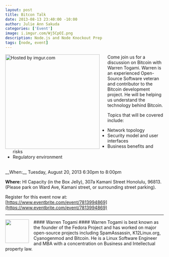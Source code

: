 ```yaml
--- 
layout: post
title: Bitcon Talk
date: 2013-08-13 23:40:00 -10:00
author: Julie Ann Sakuda
categories: ['Event']
image: i.imgur.com/Wj5CpOI.png
description: Node.js and Node Knockout Prep
tags: [node, event]
---
```

<div style="float: left; margin-right: 15px; padding-right: 10px;" >
<a href="http://i.imgur.com/Wj5CpOI"><img src="http://i.imgur.com/Wj5CpOI.png" width="300" title="Hosted by imgur.com" /></a>
</div>
Come join us for a discussion on Bitcoin with Warren Togami. Warren is an experienced Open-Source Software veteran and contributor to the Bitcoin development project. He will be helping us understand the technology behind Bitcoin.

Topics that will be covered include:

* Network topology 
* Security model and user interfaces
* Business benefits and risks
* Regulatory environment 

<br />
__When:__ Tuesday, August 20, 2013 6:30pm to 8:00pm

__Where:__ HI Capacity (in the Box Jelly), 307a Kamani Street Honolulu, 96813. (Please park on Ward Ave, Kamani street, or surrounding street parking).

Register for this event now at: [https://www.eventbrite.com/event/7813994869](https://www.eventbrite.com/event/7813994869)

---
<div style="float: left; margin-right: 15px;">
<img src="https://ebmedia.eventbrite.com/s3-build/images/2189361/14388071385/1/logo.jpg" width="75" />
</div>
#### Warren Togami ####
Warren Togami is best known as the founder of the Fedora Project and has worked on major open-source projects including SpamAssassin, K12Linux.org, Cyanogenmod and Bitcoin. He is a Linux Software Engineer and MBA with a concentration on Business and Intellectual property law.

<br style="clear:both" />

